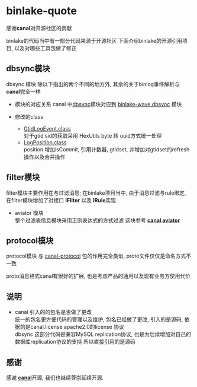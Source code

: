 # binlake-quote  
感谢**canal**对开源社区的贡献

binlake的代码当中有一部分代码来源于开源社区
下面介绍binlake的开源引用项目, 以及对哪些工具包做了修正

## dbsync模块  

dbsync 模块 除以下指出的两个不同的地方外, 其余的关于binlog事件解析与**canal**完全一样

* 模块的对应关系
    canal 中[dbsync](https://github.com/alibaba/canal/tree/master/dbsync)模块对应到 [binlake-wave.dbsync](../binlake-wave/binlake-wave.dbsync) 模块

* 修改的class  
    * [GtidLogEvent.class](../binlake-wave/binlake-wave.dbsync/src/main/java/com/jd/binlog/dbsync/event/GtidLogEvent.java)  
        对于gtid sid的获取采用 HexUtils byte 转 uuid方式统一处理    
    * [LogPosition.class](../binlake-wave/binlake-wave.dbsync/src/main/java/com/jd/binlog/dbsync/LogPosition.java)  
        position 增加isCommit, 引用计数器, gtidset, 并增加对gtidset的refresh操作以及合并操作  


## filter模块　　
filter模块主要作用在与过滤消息; 在binlake项目当中, 由于消息过滤与rule绑定, 在filter模块增加了对接口 **IFilter** 以及 **IRule**实现 

* aviator 模块  
    整个过滤表信息模块采用正则表达式的方式过滤 这块参考 [**canal aviator**](https://github.com/alibaba/canal/tree/master/filter/src/main/java/com/alibaba/otter/canal/filter/aviater) 

## protocol模块 
protocol模块 与 [canal-protocol](https://github.com/alibaba/canal/tree/master/protocol) 包的作用完全类似, proto文件仅仅是命名方式不一致

proto消息格式canal有很好的扩展, 也是考虑产品的通用以及现有业务方使用代价

## 说明 
* canal 引入的的包名是否做了更改    
    统一的包名更方便代码的管理以及维护, 包名已经做了更改, 引入的是源码, 依据的是canal.license apache2.0的license 协议  
    dbsync 这部分代码是兼容MySQL replication协议, 也是为后续增加对自己的数据库replication协议的支持 所以直接引用的是源码   
    

## 感谢  
感谢 [**canal**](https://github.com/alibaba/canal)开源, 我们也继续尊崇延续开源.  